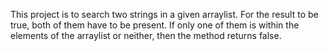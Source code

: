 This project is to search two strings in a given arraylist. 
For the result to be true, both of them have to be present. 
If only one of them is within the elements of the arraylist or neither, then the method returns false.